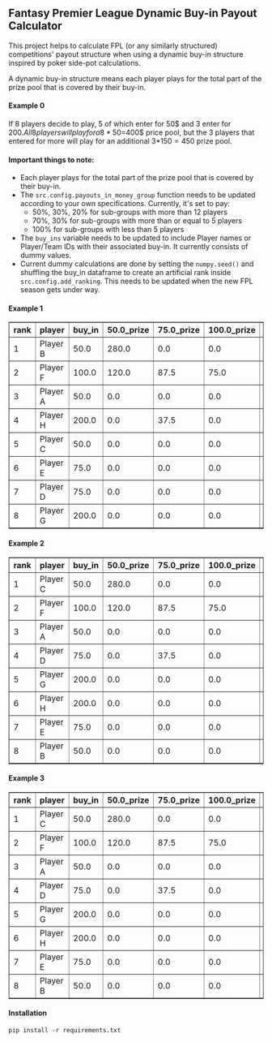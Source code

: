 ## Fantasy Premier League Dynamic Buy-in Payout Calculator
This project helps to calculate FPL (or any similarly structured) competitions' payout structure when using a dynamic buy-in structure inspired by poker side-pot calculations.

A dynamic buy-in structure means each player plays for the total part of the prize pool that is covered by their buy-in. 

#### Example 0
If 8 players decide to play, 5 of which enter for 50$ and 3 enter for 200$. All 8 players will play for a 8*50$=400$ price pool, but the 3 players that entered for more will play for an additional 3*150$=450$ prize pool.

#### Important things to note:
- Each player plays for the total part of the prize pool that is covered by their buy-in. 
- The `src.config.payouts_in_money_group` function needs to be updated according to your own specifications. Currently, it's set to pay:
  - 50%, 30%, 20% for sub-groups with more than 12 players
  - 70%, 30% for sub-groups with more than or equal to 5 players
  - 100% for sub-groups with less than 5 players
- The `buy_ins` variable needs to be updated to include Player names or Player/Team IDs with their associated buy-in. It currently consists of dummy values.
- Current dummy calculations are done by setting the `numpy.seed()` and shuffling the buy_in dataframe to create an artificial rank inside `src.config.add_ranking`. This needs to be updated when the new FPL season gets under way.

#### Example 1
<table border="1" class="dataframe">
  <thead>
    <tr style="text-align: right;">
      <th>rank</th>
      <th>player</th>
      <th>buy_in</th>
      <th>50.0_prize</th>
      <th>75.0_prize</th>
      <th>100.0_prize</th>
      <th>200.0_prize</th>
      <th>total</th>
    </tr>
  </thead>
  <tbody>
    <tr>
      <td>1</td>
      <td>Player B</td>
      <td>50.0</td>
      <td>280.0</td>
      <td>0.0</td>
      <td>0.0</td>
      <td>0.0</td>
      <td>280.0</td>
    </tr>
    <tr>
      <td>2</td>
      <td>Player F</td>
      <td>100.0</td>
      <td>120.0</td>
      <td>87.5</td>
      <td>75.0</td>
      <td>0.0</td>
      <td>282.5</td>
    </tr>
    <tr>
      <td>3</td>
      <td>Player A</td>
      <td>50.0</td>
      <td>0.0</td>
      <td>0.0</td>
      <td>0.0</td>
      <td>0.0</td>
      <td>0.0</td>
    </tr>
    <tr>
      <td>4</td>
      <td>Player H</td>
      <td>200.0</td>
      <td>0.0</td>
      <td>37.5</td>
      <td>0.0</td>
      <td>200.0</td>
      <td>237.5</td>
    </tr>
    <tr>
      <td>5</td>
      <td>Player C</td>
      <td>50.0</td>
      <td>0.0</td>
      <td>0.0</td>
      <td>0.0</td>
      <td>0.0</td>
      <td>0.0</td>
    </tr>
    <tr>
      <td>6</td>
      <td>Player E</td>
      <td>75.0</td>
      <td>0.0</td>
      <td>0.0</td>
      <td>0.0</td>
      <td>0.0</td>
      <td>0.0</td>
    </tr>
    <tr>
      <td>7</td>
      <td>Player D</td>
      <td>75.0</td>
      <td>0.0</td>
      <td>0.0</td>
      <td>0.0</td>
      <td>0.0</td>
      <td>0.0</td>
    </tr>
    <tr>
      <td>8</td>
      <td>Player G</td>
      <td>200.0</td>
      <td>0.0</td>
      <td>0.0</td>
      <td>0.0</td>
      <td>0.0</td>
      <td>0.0</td>
    </tr>
  </tbody>
</table>

#### Example 2
<table border="1" class="dataframe">
  <thead>
    <tr style="text-align: right;">
      <th>rank</th>
      <th>player</th>
      <th>buy_in</th>
      <th>50.0_prize</th>
      <th>75.0_prize</th>
      <th>100.0_prize</th>
      <th>200.0_prize</th>
      <th>total</th>
    </tr>
  </thead>
  <tbody>
    <tr>
      <td>1</td>
      <td>Player C</td>
      <td>50.0</td>
      <td>280.0</td>
      <td>0.0</td>
      <td>0.0</td>
      <td>0.0</td>
      <td>280.0</td>
    </tr>
    <tr>
      <td>2</td>
      <td>Player F</td>
      <td>100.0</td>
      <td>120.0</td>
      <td>87.5</td>
      <td>75.0</td>
      <td>0.0</td>
      <td>282.5</td>
    </tr>
    <tr>
      <td>3</td>
      <td>Player A</td>
      <td>50.0</td>
      <td>0.0</td>
      <td>0.0</td>
      <td>0.0</td>
      <td>0.0</td>
      <td>0.0</td>
    </tr>
    <tr>
      <td>4</td>
      <td>Player D</td>
      <td>75.0</td>
      <td>0.0</td>
      <td>37.5</td>
      <td>0.0</td>
      <td>0.0</td>
      <td>37.5</td>
    </tr>
    <tr>
      <td>5</td>
      <td>Player G</td>
      <td>200.0</td>
      <td>0.0</td>
      <td>0.0</td>
      <td>0.0</td>
      <td>200.0</td>
      <td>200.0</td>
    </tr>
    <tr>
      <td>6</td>
      <td>Player H</td>
      <td>200.0</td>
      <td>0.0</td>
      <td>0.0</td>
      <td>0.0</td>
      <td>0.0</td>
      <td>0.0</td>
    </tr>
    <tr>
      <td>7</td>
      <td>Player E</td>
      <td>75.0</td>
      <td>0.0</td>
      <td>0.0</td>
      <td>0.0</td>
      <td>0.0</td>
      <td>0.0</td>
    </tr>
    <tr>
      <td>8</td>
      <td>Player B</td>
      <td>50.0</td>
      <td>0.0</td>
      <td>0.0</td>
      <td>0.0</td>
      <td>0.0</td>
      <td>0.0</td>
    </tr>
  </tbody>
</table>

#### Example 3
<table border="1" class="dataframe">
  <thead>
    <tr style="text-align: right;">
      <th>rank</th>
      <th>player</th>
      <th>buy_in</th>
      <th>50.0_prize</th>
      <th>75.0_prize</th>
      <th>100.0_prize</th>
      <th>200.0_prize</th>
      <th>total</th>
    </tr>
  </thead>
  <tbody>
    <tr>
      <td>1</td>
      <td>Player C</td>
      <td>50.0</td>
      <td>280.0</td>
      <td>0.0</td>
      <td>0.0</td>
      <td>0.0</td>
      <td>280.0</td>
    </tr>
    <tr>
      <td>2</td>
      <td>Player F</td>
      <td>100.0</td>
      <td>120.0</td>
      <td>87.5</td>
      <td>75.0</td>
      <td>0.0</td>
      <td>282.5</td>
    </tr>
    <tr>
      <td>3</td>
      <td>Player A</td>
      <td>50.0</td>
      <td>0.0</td>
      <td>0.0</td>
      <td>0.0</td>
      <td>0.0</td>
      <td>0.0</td>
    </tr>
    <tr>
      <td>4</td>
      <td>Player D</td>
      <td>75.0</td>
      <td>0.0</td>
      <td>37.5</td>
      <td>0.0</td>
      <td>0.0</td>
      <td>37.5</td>
    </tr>
    <tr>
      <td>5</td>
      <td>Player G</td>
      <td>200.0</td>
      <td>0.0</td>
      <td>0.0</td>
      <td>0.0</td>
      <td>200.0</td>
      <td>200.0</td>
    </tr>
    <tr>
      <td>6</td>
      <td>Player H</td>
      <td>200.0</td>
      <td>0.0</td>
      <td>0.0</td>
      <td>0.0</td>
      <td>0.0</td>
      <td>0.0</td>
    </tr>
    <tr>
      <td>7</td>
      <td>Player E</td>
      <td>75.0</td>
      <td>0.0</td>
      <td>0.0</td>
      <td>0.0</td>
      <td>0.0</td>
      <td>0.0</td>
    </tr>
    <tr>
      <td>8</td>
      <td>Player B</td>
      <td>50.0</td>
      <td>0.0</td>
      <td>0.0</td>
      <td>0.0</td>
      <td>0.0</td>
      <td>0.0</td>
    </tr>
  </tbody>
</table>

#### Installation
`pip install -r requirements.txt`

